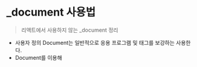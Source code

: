 # \_document 사용법

> 리액트에서 사용하지 않는 \_document 정리

- 사용자 정의 Document는 일반적으로 응용 프로그램 <html> 및 <body> 태그를 보강하는 사용한다.
- Document를 이용해 <title>, <description>, <meta> 등 프로젝트의 정보를 제공하는 HTML 코드를 작성할 수 있다.
- 폰트나 외부 api, cdn 등을 불러올 수 있다.
- CSS-in-JS의 서버 사이드 렌더링을 위한 설정을 할 때 사용한다.

```jsx
import Document, { Html, Head, Main, NextScript } from "next/document"

class MyDocument extends Document {
  render() {
    return (
      <Html lang="ko">
        <Head>
          <meta name="title" content="" />
          <meta name="description" content="" />
          <link href="" rel="" />
        </Head>
        <body>
          <Main />
          <NextScript />
        </body>
      </Html>
    )
  }
}

export default MyDocument
```
